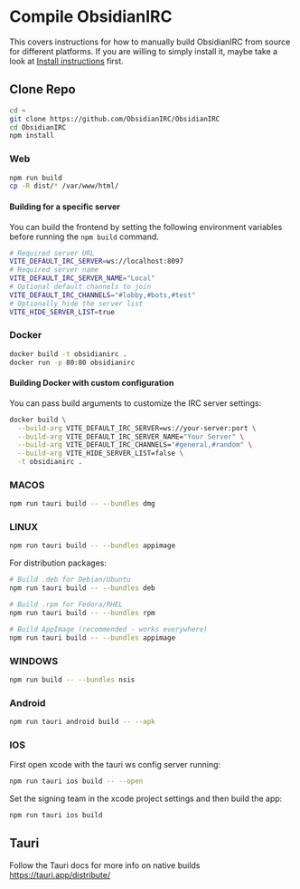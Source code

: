 # Compile ObsidianIRC
This covers instructions for how to manually build ObsidianIRC from source for different platforms. If you are willing
to simply install it, maybe take a look at [Install instructions](INSTALL.md) first.

## Clone Repo
```sh
cd ~
git clone https://github.com/ObsidianIRC/ObsidianIRC
cd ObsidianIRC
npm install
```

### Web
```sh
npm run build
cp -R dist/* /var/www/html/
```

#### Building for a specific server
You can build the frontend by setting the following environment variables before running the `npm build` command.
```sh
# Required server URL
VITE_DEFAULT_IRC_SERVER=ws://localhost:8097
# Required server name
VITE_DEFAULT_IRC_SERVER_NAME="Local"
# Optional default channels to join
VITE_DEFAULT_IRC_CHANNELS="#lobby,#bots,#test"
# Optionally hide the server list
VITE_HIDE_SERVER_LIST=true
```

### Docker
```sh
docker build -t obsidianirc .
docker run -p 80:80 obsidianirc
```

#### Building Docker with custom configuration
You can pass build arguments to customize the IRC server settings:
```sh
docker build \
  --build-arg VITE_DEFAULT_IRC_SERVER=ws://your-server:port \
  --build-arg VITE_DEFAULT_IRC_SERVER_NAME="Your Server" \
  --build-arg VITE_DEFAULT_IRC_CHANNELS="#general,#random" \
  --build-arg VITE_HIDE_SERVER_LIST=false \
  -t obsidianirc .
```

### MACOS
```sh
npm run tauri build -- --bundles dmg
```

### LINUX
```sh
npm run tauri build -- --bundles appimage
```


For distribution packages:
```sh
# Build .deb for Debian/Ubuntu
npm run tauri build -- --bundles deb

# Build .rpm for Fedora/RHEL
npm run tauri build -- --bundles rpm

# Build AppImage (recommended - works everywhere)
npm run tauri build -- --bundles appimage
```

### WINDOWS
```sh
npm run build -- --bundles nsis
```

### Android
```sh
npm run tauri android build -- --apk
```

### IOS
First open xcode with the tauri ws config server running:
```sh
npm run tauri ios build -- --open
```

Set the signing team in the xcode project settings and then build the app:
```sh
npm run tauri ios build
```

## Tauri
Follow the Tauri docs for more info on native builds https://tauri.app/distribute/

